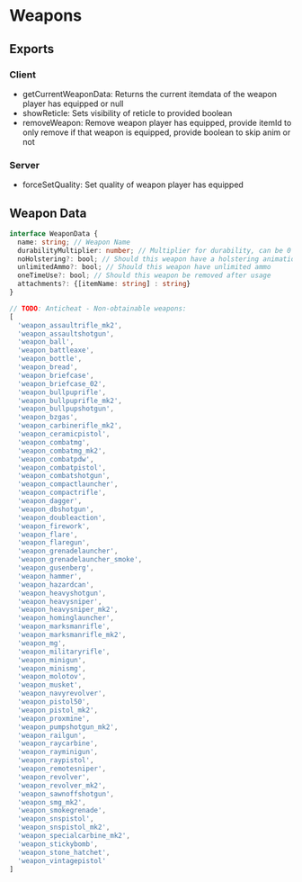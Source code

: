 # Weapons
## Exports
### Client
- getCurrentWeaponData: Returns the current itemdata of the weapon player has equipped or null  
- showReticle: Sets visibility of reticle to provided boolean  
- removeWeapon: Remove weapon player has equipped, provide itemId to only remove if that weapon is equipped, provide boolean to skip anim or not  
### Server
- forceSetQuality: Set quality of weapon player has equipped  

## Weapon Data

```ts
interface WeaponData {
  name: string; // Weapon Name
  durabilityMultiplier: number; // Multiplier for durability, can be 0 for unlimited durability
  noHolstering?: bool; // Should this weapon have a holstering animation
  unlimitedAmmo?: bool; // Should this weapon have unlimited ammo
  oneTimeUse?: bool; // Should this weapon be removed after usage
  attachments?: {[itemName: string] : string}
}
```

```ts
// TODO: Anticheat - Non-obtainable weapons: 
[
  'weapon_assaultrifle_mk2',
  'weapon_assaultshotgun',
  'weapon_ball',
  'weapon_battleaxe',
  'weapon_bottle',
  'weapon_bread',
  'weapon_briefcase',
  'weapon_briefcase_02',
  'weapon_bullpuprifle',
  'weapon_bullpuprifle_mk2',
  'weapon_bullpupshotgun',
  'weapon_bzgas',
  'weapon_carbinerifle_mk2',
  'weapon_ceramicpistol',
  'weapon_combatmg',
  'weapon_combatmg_mk2',
  'weapon_combatpdw',
  'weapon_combatpistol',
  'weapon_combatshotgun',
  'weapon_compactlauncher',
  'weapon_compactrifle',
  'weapon_dagger',
  'weapon_dbshotgun',
  'weapon_doubleaction',
  'weapon_firework',
  'weapon_flare',
  'weapon_flaregun',
  'weapon_grenadelauncher',
  'weapon_grenadelauncher_smoke',
  'weapon_gusenberg',
  'weapon_hammer',
  'weapon_hazardcan',
  'weapon_heavyshotgun',
  'weapon_heavysniper',
  'weapon_heavysniper_mk2',
  'weapon_hominglauncher',
  'weapon_marksmanrifle',
  'weapon_marksmanrifle_mk2',
  'weapon_mg',
  'weapon_militaryrifle',
  'weapon_minigun',
  'weapon_minismg',
  'weapon_molotov',
  'weapon_musket',
  'weapon_navyrevolver',
  'weapon_pistol50',
  'weapon_pistol_mk2',
  'weapon_proxmine',
  'weapon_pumpshotgun_mk2',
  'weapon_railgun',
  'weapon_raycarbine',
  'weapon_rayminigun',
  'weapon_raypistol',
  'weapon_remotesniper',
  'weapon_revolver',
  'weapon_revolver_mk2',
  'weapon_sawnoffshotgun',
  'weapon_smg_mk2',
  'weapon_smokegrenade',
  'weapon_snspistol',
  'weapon_snspistol_mk2',
  'weapon_specialcarbine_mk2',
  'weapon_stickybomb',
  'weapon_stone_hatchet',
  'weapon_vintagepistol'
]
```
